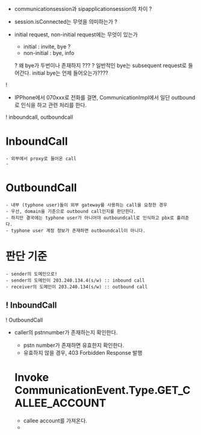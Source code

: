 - communicationsession과 sipapplicationsession의 차이 ?
- session.isConnected는 무엇을 의미하는가 ?


- initial request, non-initial request에는 무엇이 있는가
  - initial : invite, bye ?
  - non-initial : bye, info

  ? 왜 bye가 두번이나 존재하지 ???
  ? 일반적인 bye는 subsequent request로 들어간다. initial bye는 언제 들어오는가????

!
- IPPhone에서 070xxx로 전화를 걸면, CommunicationImpl에서 일단 outbound로 인식을 하고 관련 처리를 한다.

! inboundcall, outboundcall

  # InboundCall
    - 외부에서 proxy로 들어온 call
    -

  # OutboundCall  
    - 내부 (typhone user)들이 외부 gateway를 사용하는 call을 요청한 경우
    - 우선, domain을 기준으로 outbound call인지를 판단한다.
    - 하지만 결국에는 typhone user가 아니어야 outboundcall로 인식하고 pbx로 흘려준다.
    - typhone user 계정 정보가 존재하면 outboundcall이 아니다.


  # 판단 기준
    - sender의 도메인으로!
    - sender의 도메인이 203.240.134.4(s/w) :: inbound call
    - receiver의 도메인이 203.240.134(s/w) :: outbound call


! InboundCall
-

! OutboundCall
- caller의 pstnnumber가 존재하는지 확인한다.
  - pstn number가 존재하면 유효한지 확인한다.
  - 유효하지 않을 경우,  403 Forbidden Response 발행

  # Invoke <CallBean> CommunicationEvent.Type.GET_CALLEE_ACCOUNT
    - callee account를 가져온다.
    -

